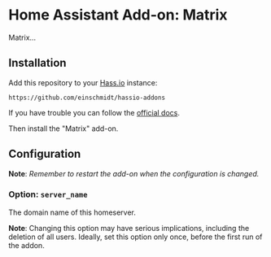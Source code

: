 # Home Assistant Add-on: Matrix

Matrix...

## Installation

Add this repository to your [Hass.io](https://home-assistant.io/hassio/) instance:

`https://github.com/einschmidt/hassio-addons`

If you have trouble you can follow the [official docs](https://home-assistant.io/hassio/installing_third_party_addons/).

Then install the "Matrix" add-on.

## Configuration

**Note**: _Remember to restart the add-on when the configuration is changed._

### Option: `server_name`

The domain name of this homeserver.

**Note**: Changing this option may have serious implications, including the
deletion of all users. Ideally, set this option only once, before the first
run of the addon.
